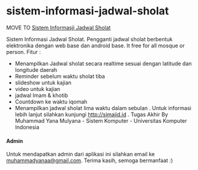 # sistem-informasi-jadwal-sholat
MOVE TO [Sistem Informasji Jadwal Sholat](https://github.com/muhammadyana/sistem-informasi-jadwal-sholat-API "Sistem Informasji Jadwal Sholat API")

Sistem Informasi Jadwal Sholat. Pengganti jadwal sholat berbentuk elektronika dengan web base dan android base. It free for all mosque or person. 
Fitur : 
- Menampilkan Jadwal sholat secara realtime sesuai dengan latitude dan longitude daerah
- Reminder sebelum waktu sholat tiba
- slideshow untuk kajian
- video untuk kajian
- jadwal Imam & khotib
- Countdown ke waktu iqomah
- Menampilkan jadwal sholat lima waktu dalam sebulan
.
Untuk informasi lebih lanjut silahkan kunjungi http://simajid.id 
.
Tugas Akhir By Muhammad Yana Mulyana - Sistem Komputer - Universitas Komputer Indonesia


#### Admin
Untuk mendapatkan admin dari aplikasi ini silahkan email ke muhammadyanaa@gmail.com. 
Terima kasih, semoga bermanfaat :) 
